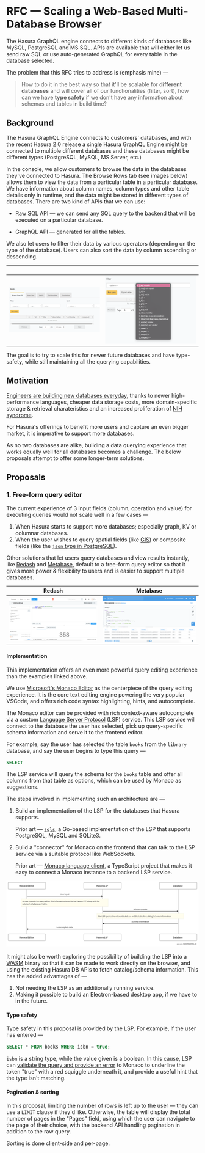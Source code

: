 # RFC — Scaling a Web-Based Multi-Database Browser

The Hasura GraphQL engine connects to different kinds of databases like MySQL, PostgreSQL and MS SQL. APIs are available that will either let us send raw SQL or use auto-generated GraphQL for every table in the database selected.

The problem that this RFC tries to address is (emphasis mine) —

> How to do it in the best way so that it'll be scalable for **different databases** and will cover all of our functionalities (filter, sort), how can we have **type safety** if we don't have any information about schemas and tables in build time? 

## Background

The Hasura GraphQL Engine connects to customers' databases, and with the recent Hasura 2.0 release a single Hasura GraphQL Engine might be connected to multiple different databases and these databases might be different types (PostgreSQL, MySQL, MS Server, etc.)

In the console, we allow customers to browse the data in the databases they've connected to Hasura. The Browse Rows tab (see images below) allows them to view the data from a particular table in a particular database. We have information about column names, column types and other table details only in runtime, and the data might be stored in different types of databases. There are two kind of APIs that we can use:

- Raw SQL API — we can send any SQL query to the backend that will be executed on a particular database.

- GraphQL API — generated for all the tables.

We also let users to filter their data by various operators (depending on the type of the database). Users can also sort the data by column ascending or descending.

&nbsp;             |  &nbsp;
|-----------------------------|------------------------------------|
![Hasura GraphQL Engine Data browser](hasura_graphql_engine_1.png)  |  ![Hasura GraphQL Engine Data browser](hasura_graphql_engine_2.png)

The goal is to try to scale this for newer future databases and have type-safety, while still maintaining all the querying capabilities.

## Motivation

[Engineers are building new databases everyday](https://www.infoworld.com/article/3563548/do-we-need-so-many-databases.html), thanks to newer high-performance languages, cheaper data storage costs, more domain-specific storage & retrieval charateristics and an increased proliferation of [NIH syndrome](https://en.wikipedia.org/wiki/Not_invented_here).

For Hasura's offerings to benefit more users and capture an even bigger market, it is imperative to support more databases.

As no two databases are alike, building a data querying experience that works equally well for all databases becomes a challenge. The below proposals attempt to offer some longer-term solutions.

## Proposals

### 1. Free-form query editor

The current experience of 3 input fields (column, operation and value) for executing queries would not scale well in a few cases —

1. When Hasura starts to support more databases; especially graph, KV or columnar databases.
2. When the user wishes to query spatial fields (like [GIS](https://postgis.net)) or composite fields (like the [`json` type in PostgreSQL](https://www.postgresql.org/docs/10/datatype-json.html)).

Other solutions that let users query databases and view results instantly, like [Redash](https://redash.io/) and [Metabase](https://www.metabase.com/), default to a free-form query editor so that it gives more power & flexibility to users and is easier to support multiple databases.

Redash             |  Metabase
|-----------------------------|------------------------------------|
![Redash query editor](redash_query_editor.png)  |  ![Metabase query editor](metabase_query_editor.png)

#### **Implementation**

This implementation offers an even more powerful query editing experience than the examples linked above.

We use [Microsoft's Monaco Editor](https://microsoft.github.io/monaco-editor/) as the centerpiece of the query editing experience. It is the core text editing engine powering the very popular VSCode, and offers rich code syntax highlighting, hints, and autocomplete.

The Monaco editor can be provided with rich context-aware autocomplete via a custom [Language Server Protocol](https://microsoft.github.io/language-server-protocol/) (LSP) service. This LSP service will connect to the database the user has selected, pick up query-specific schema information and serve it to the frontend editor.

For example, say the user has selected the table `books` from the `library` database, and say the user begins to type this query —

```sql
SELECT 
```

The LSP service will query the schema for the `books` table and offer all columns from that table as options, which can be used by Monaco as suggestions.

The steps involved in implementing such an architecture are —

1. Build an implementation of the LSP for the databases that Hasura supports.

   Prior art — [`sqls`](https://github.com/lighttiger2505/sqls), a Go-based implementation of the LSP that supports PostgreSQL, MySQL and SQLite3.

2. Build a "connector" for Monaco on the frontend that can talk to the LSP service via a suitable protocol like WebSockets.

    Prior art — [Monaco language client](https://github.com/TypeFox/monaco-languageclient#monaco-language-client), a TypeScript project that makes it easy to connect a Monaco instance to a backend LSP service.

![Monaco + Hasura LSP architecture](monaco_lsp_architecture.png)
<!-- https://swimlanes.io/d/i_Bcaxe-2 -->

It might also be worth exploring the possibility of building the LSP into a [WASM](https://webassembly.org/) binary so that it can be made to work directly on the browser, and using the existing Hasura DB APIs to fetch catalog/schema information. This has the added advantages of —

 1. Not needing the LSP as an additionally running service.
 2. Making it possible to build an Electron-based desktop app, if we have to in the future.

#### **Type safety**

Type safety in this proposal is provided by the LSP. For example, if the user has entered —

```sql
SELECT * FROM books WHERE isbn = true;
```

`isbn` is a string type, while the value given is a boolean. In this cause, LSP can [validate the query and provide an error](https://code.visualstudio.com/api/language-extensions/language-server-extension-guide#adding-a-simple-validation) to Monaco to underline the token "true" with a red squiggle underneath it, and provide a useful hint that the type isn't matching.

#### **Pagination & sorting**

In this proposal, limiting the number of rows is left up to the user — they can use a `LIMIT` clause if they'd like. Otherwise, the table will display the total number of pages in the "Pages" field, using which the user can navigate to the page of their choice, with the backend API handling pagination in addition to the raw query.

Sorting is done client-side and per-page.
